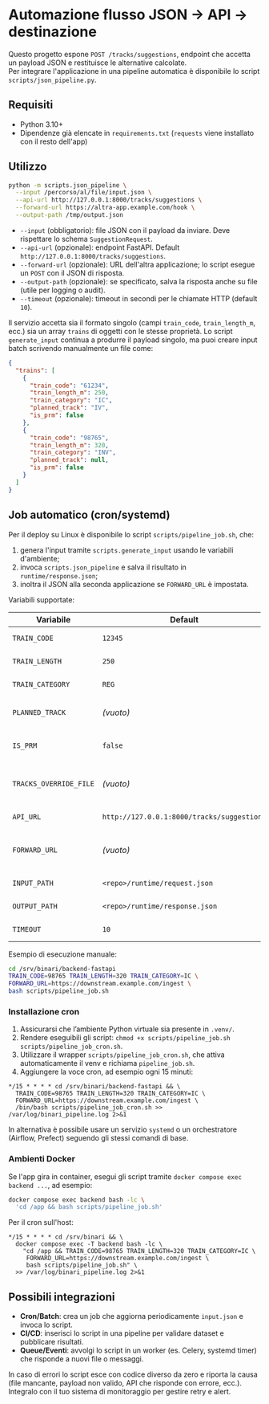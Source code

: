 # Automazione flusso JSON → API → destinazione

Questo progetto espone `POST /tracks/suggestions`, endpoint che accetta un payload JSON e restituisce le alternative calcolate.  
Per integrare l'applicazione in una pipeline automatica è disponibile lo script `scripts/json_pipeline.py`.

## Requisiti

- Python 3.10+
- Dipendenze già elencate in `requirements.txt` (`requests` viene installato con il resto dell'app)

## Utilizzo

```bash
python -m scripts.json_pipeline \
  --input /percorso/al/file/input.json \
  --api-url http://127.0.0.1:8000/tracks/suggestions \
  --forward-url https://altra-app.example.com/hook \
  --output-path /tmp/output.json
```

- `--input` (obbligatorio): file JSON con il payload da inviare. Deve rispettare lo schema `SuggestionRequest`.
- `--api-url` (opzionale): endpoint FastAPI. Default `http://127.0.0.1:8000/tracks/suggestions`.
- `--forward-url` (opzionale): URL dell'altra applicazione; lo script esegue un `POST` con il JSON di risposta.
- `--output-path` (opzionale): se specificato, salva la risposta anche su file (utile per logging o audit).
- `--timeout` (opzionale): timeout in secondi per le chiamate HTTP (default `10`).

Il servizio accetta sia il formato singolo (campi `train_code`, `train_length_m`, ecc.) sia un array `trains` di oggetti con le stesse proprietà. Lo script `generate_input` continua a produrre il payload singolo, ma puoi creare input batch scrivendo manualmente un file come:

```json
{
  "trains": [
    {
      "train_code": "61234",
      "train_length_m": 250,
      "train_category": "IC",
      "planned_track": "IV",
      "is_prm": false
    },
    {
      "train_code": "98765",
      "train_length_m": 320,
      "train_category": "INV",
      "planned_track": null,
      "is_prm": false
    }
  ]
}
```

## Job automatico (cron/systemd)

Per il deploy su Linux è disponibile lo script `scripts/pipeline_job.sh`, che:

1. genera l'input tramite `scripts.generate_input` usando le variabili d'ambiente;
2. invoca `scripts.json_pipeline` e salva il risultato in `runtime/response.json`;
3. inoltra il JSON alla seconda applicazione se `FORWARD_URL` è impostata.

Variabili supportate:

| Variabile | Default | Descrizione |
| --- | --- | --- |
| `TRAIN_CODE` | `12345` | Codice del treno. |
| `TRAIN_LENGTH` | `250` | Lunghezza in metri. |
| `TRAIN_CATEGORY` | `REG` | Categoria del treno. |
| `PLANNED_TRACK` | *(vuoto)* | Binario previsto; se vuoto viene inviato `null`. |
| `IS_PRM` | `false` | Usa `"true"` per attivare il flag PRM. |
| `TRACKS_OVERRIDE_FILE` | *(vuoto)* | Percorso dataset alternativo (opzionale). |
| `API_URL` | `http://127.0.0.1:8000/tracks/suggestions` | Endpoint FastAPI. |
| `FORWARD_URL` | *(vuoto)* | Endpoint dell’applicazione ricevente (POST). |
| `INPUT_PATH` | `<repo>/runtime/request.json` | Dove salvare l’input generato. |
| `OUTPUT_PATH` | `<repo>/runtime/response.json` | Dove salvare la risposta. |
| `TIMEOUT` | `10` | Timeout HTTP in secondi. |

Esempio di esecuzione manuale:

```bash
cd /srv/binari/backend-fastapi
TRAIN_CODE=98765 TRAIN_LENGTH=320 TRAIN_CATEGORY=IC \
FORWARD_URL=https://downstream.example.com/ingest \
bash scripts/pipeline_job.sh
```

### Installazione cron

1. Assicurarsi che l’ambiente Python virtuale sia presente in `.venv/`.
2. Rendere eseguibili gli script: `chmod +x scripts/pipeline_job.sh scripts/pipeline_job_cron.sh`.
3. Utilizzare il wrapper `scripts/pipeline_job_cron.sh`, che attiva automaticamente il venv e richiama `pipeline_job.sh`.
4. Aggiungere la voce cron, ad esempio ogni 15 minuti:

```
*/15 * * * * cd /srv/binari/backend-fastapi && \
  TRAIN_CODE=98765 TRAIN_LENGTH=320 TRAIN_CATEGORY=IC \
  FORWARD_URL=https://downstream.example.com/ingest \
  /bin/bash scripts/pipeline_job_cron.sh >> /var/log/binari_pipeline.log 2>&1
```

In alternativa è possibile usare un servizio `systemd` o un orchestratore (Airflow, Prefect) seguendo gli stessi comandi di base.

### Ambienti Docker

Se l'app gira in container, esegui gli script tramite `docker compose exec backend ...`, ad esempio:

```bash
docker compose exec backend bash -lc \
  'cd /app && bash scripts/pipeline_job.sh'
```

Per il cron sull'host:

```
*/15 * * * * cd /srv/binari && \
  docker compose exec -T backend bash -lc \
    "cd /app && TRAIN_CODE=98765 TRAIN_LENGTH=320 TRAIN_CATEGORY=IC \
     FORWARD_URL=https://downstream.example.com/ingest \
     bash scripts/pipeline_job.sh" \
  >> /var/log/binari_pipeline.log 2>&1
```

## Possibili integrazioni

- **Cron/Batch**: crea un job che aggiorna periodicamente `input.json` e invoca lo script.
- **CI/CD**: inserisci lo script in una pipeline per validare dataset e pubblicare risultati.
- **Queue/Eventi**: avvolgi lo script in un worker (es. Celery, systemd timer) che risponde a nuovi file o messaggi.

In caso di errori lo script esce con codice diverso da zero e riporta la causa (file mancante, payload non valido, API che risponde con errore, ecc.). Integralo con il tuo sistema di monitoraggio per gestire retry e alert.
